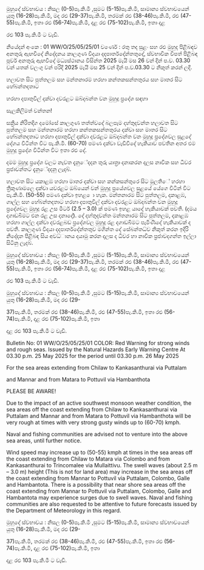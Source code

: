 මුහුදේ ස්වභාවය : නිසල (0-5)පැ.කි.මී ,සුමට (5-15)පැ.කි.මී, සාමාන්‍ය ස්වභාවයෙන් යුතු (16-28)පැ.කි.මී, මද රළු (29-37)පැ.කි.මී, තරමක් රළු (38-46)පැ.කි.මී, රළු (47-55)පැ.කි.මී, ඉතා රළු (56-74)පැ.කි.මී, දළ රළු (75-102)පැ.කි.මී, ඉතා දළ

රළු 103 පැ.කි.මී ට වැඩි.

නියේදන්‍ අංකෙ : 01 WW/O/25/05/25/01 වර්ණෙ : රතු තද සුළං සහ රළු මුහුද පිළිබඳව අනතුරු ඇඟවීදේ නිදේදනය කාලගුණ විදයා දදපාර්තදේන්තතුදේ, ස්වභාවික විපත් පිළිබඳ පූර්ව අනතුරු ඇඟවීදේ මධ්‍යස්ථානය විසින්ත 2025 මැයි මස 26 වන්‍ දින්‍ ප.ව. 03.30 වන්‍ යතක් වලංගු වන්‍ පරිදි 2025 මැයි මස 25 වන්‍ දින්‍ ප.ව.03.30 ට නිකුත් කරන්‍ ලදි.

හලාවත සිට පුත්තලම සහ මන්තනාරම හරහා කන්තකසන්තතුරය සහ මාතර සිට හේබන්තදතාට

හරහා දපාතුවිල් දක්වා දවරළට ඔබ්දබන්ත වන මුහුදු ප්‍රදේශ සඳහා

සැලකිලිමත් වන්තන!

සක්‍රීය නිරිතදිග දමෝසේ කාලගුණ තත්ත්වදේ බලපෑම දහ්තුදවන්ත හලාවත සිට පුත්තලම සහ මන්තනාරම හරහා කන්තකසන්තතුරය දක්වා සහ මාතර සිට හේබන්තදතාට හරහා දපාතුවිල් දක්වා දවරළට ඔබ්දබන්ත වන මුහුදු ප්‍රදේශවල සුළදේ දේගය විටින්ත විට පැ.කි.මී. (60-70) පමණ දක්වා වැඩිවීදේ හැකියාව පවතින අතර එම මුහුදු ප්‍රදේශ විටින්ත විට ඉතා රළු දේ.

දමම මුහුදු ප්‍රදේශ වලට නැවත දැනුේදදන තුරු යාත්‍රා දනාකරන දලස නාවික සහ ධීවර ප්‍රජාවන්තට දැනුේදදනු ලැදබ්.

හලාවත සිට යකාළඹ හරහා මාතර දක්වා සහ කන්කසන්තුරෙ සිට මුලතිේ හරහා ත්‍රිකුණාමලෙ දක්වා යවරළට ඔබ්යෙන් වන්‍ මුහුදු ප්‍රයේශවල සුළයේ යේගෙ විටින් විට පැ.කි.මී. (50-55) පමණ දක්වා ඉහළ ො හැක. මන්තනාරම සිට පුත්තලම, දකාළඹ, ගාල්ල සහ හේබන්තදතාට හරහා දපාතුවිල් දක්වා දවරළට ඔබ්දබන්ත වන මුහුදු ප්‍රදේශවල මුහුදු රළ උස මීටර් (2.5 – 3.0) ක් පමණ ඉහළ යාදේ හැකියාවක් පවතී. (දමය දගාඩබිමට එන රළ උස දනාදේ). දේ දහ්තුදවන්ත මන්තනාරම සිට පුත්තලම, දකාළඹ හරහා ගාල්ල දක්වා දවරළබඩ ප්‍රදේශවල මුහුදු රළ දගාඩබිමට පැමිණීදේ හැකියාවක් ද පවතී. කාලගුණ විදයා දදපාර්තදේන්තතුව මගින්ත දේ සේබන්තධ්‍ව නිකුත් කරන ඉදිරි නිදේදන පිළිබඳ සිය අවධ්‍ානය දයාමු කරන දලස ද ධීවර හා නාවික ප්‍රජාවදගන්ත ඉල්ලා සිටිනු ලැදබ්.

මුහුදේ ස්වභාවය : නිසල (0-5)පැ.කි.මී ,සුමට (5-15)පැ.කි.මී, සාමාන්‍ය ස්වභාවයෙන් යුතු (16-28)පැ.කි.මී, මද රළු (29-37)පැ.කි.මී, තරමක් රළු (38-46)පැ.කි.මී, රළු (47-55)පැ.කි.මී, ඉතා රළු (56-74)පැ.කි.මී, දළ රළු (75-102)පැ.කි.මී, ඉතා දළ

රළු 103 පැ.කි.මී ට වැඩි.

මුහුදේ ස්වභාවය : නිසල (0-5)පැ.කි.මී ,සුමට (5-15)පැ.කි.මී, සාමාන්‍ය ස්වභාවයෙන් යුතු (16-28)පැ.කි.මී, මද රළු (29-

37)පැ.කි.මී, තරමක් රළු (38-46)පැ.කි.මී, රළු (47-55)පැ.කි.මී, ඉතා රළු (56-74)පැ.කි.මී, දළ රළු (75-102)පැ.කි.මී, ඉතා

දළ රළු 103 පැ.කි.මී ට වැඩි.

Bulletin No: 01 WW/O/25/05/25/01 COLOR: Red Warning for strong winds and rough seas. Issued by the Natural Hazards Early Warning Centre At 03.30 p.m. 25 May 2025 for the period until 03.30 p.m. 26 May 2025

For the sea areas extending from Chilaw to Kankasanthurai via Puttalam

and Mannar and from Matara to Pottuvil via Hambanthota

PLEASE BE AWARE!

Due to the impact of an active southwest monsoon weather condition, the sea areas off the coast extending from Chilaw to Kankasanthurai via Puttalam and Mannar and from Matara to Pottuvil via Hambanthota will be very rough at times with very strong gusty winds up to (60-70) kmph.

Naval and fishing communities are advised not to venture into the above sea areas, until further notice.

Wind speed may increase up to (50-55) kmph at times in the sea areas off the coast extending from Chilaw to Matara via Colombo and from Kankasanthurai to Trincomalee via Mullaittivu. The swell waves (about 2.5 m – 3.0 m) height (This is not for land area) may increase in the sea areas off the coast extending from Mannar to Pottuvil via Puttalam, Colombo, Galle and Hambantota. There is a possibility that near shore sea areas off the coast extending from Mannar to Pottuvil via Puttalam, Colombo, Galle and Hambantota may experience surges due to swell waves. Naval and fishing communities are also requested to be attentive to future forecasts issued by the Department of Meteorology in this regard.

මුහුදේ ස්වභාවය : නිසල (0-5)පැ.කි.මී ,සුමට (5-15)පැ.කි.මී, සාමාන්‍ය ස්වභාවයෙන් යුතු (16-28)පැ.කි.මී, මද රළු (29-

37)පැ.කි.මී, තරමක් රළු (38-46)පැ.කි.මී, රළු (47-55)පැ.කි.මී, ඉතා රළු (56-74)පැ.කි.මී, දළ රළු (75-102)පැ.කි.මී, ඉතා

දළ රළු 103 පැ.කි.මී ට වැඩි.